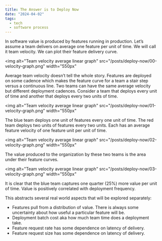 ```yaml
---
title: The Answer is to Deploy Now
date: "2024-04-02"
tags:
  - tech
  - software process
---
```


In software value is produced by features running in production. Let’s assume a team delivers on average one feature per unit of time. We will call it team velocity. We can plot their feature delivery curve.


<img
  alt="Team velocity average linear graph"
  src="/posts/deploy-now/00-velocity-graph.png"
  width="550px"
>

Average team velocity doesn’t tell the whole story. Features are deployed on some cadence which makes the feature curve for a team a stair step versus a continuous line. Two teams can have the same average velocity but different deployment cadences. Consider a team that deploys every unit of time and another that deploys every two units of time.


<img
  alt="Team velocity average linear graph"
  src="/posts/deploy-now/01-velocity-graph.png"
  width="550px"
>

The blue team deploys one unit of features every one unit of time. The red team deploys two units of features every two units. Each has an average feature velocity of one feature unit per unit of time.


<img
  alt="Team velocity average linear graph"
  src="/posts/deploy-now/02-velocity-graph.png"
  width="550px"
>

The value produced to the organization by these two teams is the area under their feature curves.



<img
  alt="Team velocity average linear graph"
  src="/posts/deploy-now/03-velocity-graph.png"
  width="550px"
>


It is clear that the blue team captures one quarter (25%) more value per unit of time. Value is positively correlated with deployment frequency.

This abstracts several real world aspects that will be explored separately:
- Features pull from a distribution of value. There is always some uncertainty about how useful a particular feature will be.
- Deployment batch cost aka how much team time does a deployment take.
- Feature request rate has some dependence on latency of delivery.
- Feature request size has some dependence on latency of delivery.
